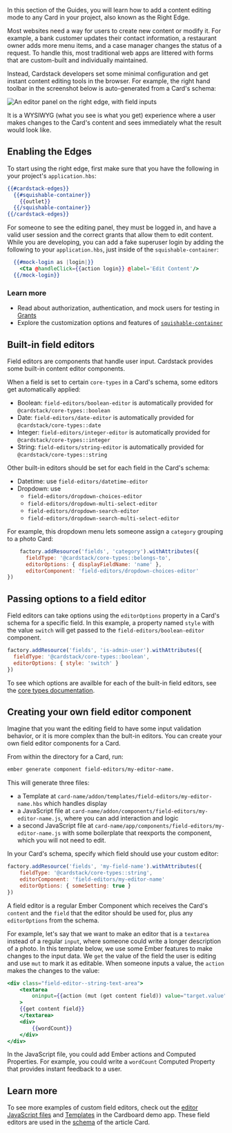 In this section of the Guides, you will learn how to add a content editing mode to any Card in your project, also known as the Right Edge.

Most websites need a way for users to create new content or modify it. For example, a bank customer updates their contact information, a restaurant owner adds more menu items, and a case manager changes the status of a request.
To handle this, most traditional web apps are littered with forms that are custom-built and individually maintained.

Instead, Cardstack developers set some minimal configuration and get instant content editing tools in the browser. For example, the right hand toolbar in the screenshot below is auto-generated from a Card's schema:

![An editor panel on the right edge, with field inputs](/images/card-sdk/right-edge-example.jpg)

It is a WYSIWYG (what you see is what you get) experience where a user makes changes to the Card's content and sees immediately what the result would look like.

## Enabling the Edges

To start using the right edge, first make sure that you have the following in your project's `application.hbs`:

```handlebars
{{#cardstack-edges}}
  {{#squishable-container}}
    {{outlet}}
  {{/squishable-container}}
{{/cardstack-edges}}
```

For someone to see the editing panel, they must be logged in, and have a valid user session and the correct grants that allow them to edit content. While you are developing, you can add a fake superuser login by adding the following to your `application.hbs`, just inside of the `squishable-container`:

```handlebars
  {{#mock-login as |login|}}
    <Cta @handleClick={{action login}} @label='Edit Content'/>
  {{/mock-login}}
```

### Learn more

- Read about authorization, authentication, and mock users for testing in [Grants](../../data/grants/)
- Explore the customization options and features of [`squishable-container`](https://github.com/cardstack/squishable-container)

## Built-in field editors

Field editors are components that handle user input.
Cardstack provides some built-in content editor components.

When a field is set to certain `core-types` in a Card's schema, some editors get automatically applied:

- Boolean: `field-editors/boolean-editor` is automatically provided for `@cardstack/core-types::boolean`
- Date: `field-editors/date-editor` is automatically provided for `@cardstack/core-types::date`
- Integer: `field-editors/integer-editor` is automatically provided for `@cardstack/core-types::integer`
- String: `field-editors/string-editor` is automatically provided for `@cardstack/core-types::string`

Other built-in editors should be set for each field in the Card's schema: 

- Datetime: use `field-editors/datetime-editor`
- Dropdown: use 
    - `field-editors/dropdown-choices-editor`
    - `field-editors/dropdown-multi-select-editor`
    - `field-editors/dropdown-search-editor`
    - `field-editors/dropdown-search-multi-select-editor`

For example, this dropdown menu lets someone assign a `category` grouping to a photo Card:

```js
    factory.addResource('fields', 'category').withAttributes({
      fieldType: '@cardstack/core-types::belongs-to',
      editorOptions: { displayFieldName: 'name' },
      editorComponent: 'field-editors/dropdown-choices-editor'
})
```

## Passing options to a field editor

Field editors can take options using the `editorOptions` property in a Card's schema for a specific field. In this example, a property named `style` with the value `switch` will get passed to the `field-editors/boolean-editor` component.

```js
factory.addResource('fields', 'is-admin-user').withAttributes({
  fieldType: '@cardstack/core-types::boolean',
  editorOptions: { style: 'switch' }
})
```

To see which options are availble for each of the built-in field editors, see the [core types documentation](https://github.com/cardstack/cardstack/tree/master/packages/core-types).

## Creating your own field editor component

Imagine that you want the editing field to have some input validation behavior, or it is more complex than the bult-in editors.
You can create your own field editor components for a Card.

From within the directory for a Card, run:

```bash
ember generate component field-editors/my-editor-name.
```

This will generate three files:

- a Template at `card-name/addon/templates/field-editors/my-editor-name.hbs` which handles display
- a JavaScript file at `card-name/addon/components/field-editors/my-editor-name.js`, where you can add interaction and logic
- a second JavaScript file at `card-name/app/components/field-editors/my-editor-name.js` with some boilerplate that reexports the component, which you will not need to edit.

In your Card's schema, specify which field should use your custom editor:

```js
factory.addResource('fields', 'my-field-name').withAttributes({
    fieldType: '@cardstack/core-types::string',
    editorComponent: 'field-editors/my-editor-name'
    editorOptions: { someSetting: true }
})
```

A field editor is a regular Ember Component which receives the Card's `content` and the `field` that the editor should be used for, plus any `editorOptions` from the schema. 

For example, let's say that we want to make an editor that is a `textarea` instead of a regular `input`, where someone could write a longer description of a photo. In this template below, we use some Ember features to make changes to the input data. We `get` the value of the field the user is editing and use `mut` to mark it as editable. When someone inputs a value, the `action` makes the changes to the value:

```handlebars
<div class="field-editor--string-text-area">
    <textarea
        oninput={{action (mut (get content field)) value="target.value"}}
    >
    {{get content field}}
    </textarea>
    <div>
        {{wordCount}}
    </div>
</div>
```

In the JavaScript file, you could add Ember actions and Computed Properties. For example, you could write a `wordCount` Computed Property that provides instant feedback to a user.

## Learn more

To see more examples of custom field editors, check out the [editor JavaScript files](https://github.com/cardstack/cardboard/tree/master/cards/article/addon/components/field-editors) and [Templates](https://github.com/cardstack/cardboard/tree/master/cards/article/addon/templates/field-editors) in the Cardboard demo app.
These field editors are used in the [schema](https://github.com/cardstack/cardboard/blob/master/cards/article/cardstack/static-model.js) of the article Card.
